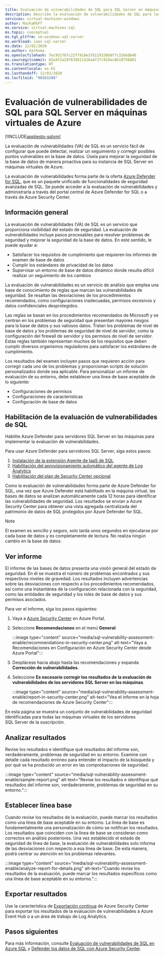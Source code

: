 ```yaml
---
title: Evaluación de vulnerabilidades de SQL para SQL Server en máquinas virtuales de Azure
description: Describe la evaluación de vulnerabilidades de SQL para las bases de datos de SQL Server que se ejecutan en máquinas virtuales de Azure.
services: virtual-machines-windows
author: MashaMSFT
ms.service: virtual-machines-sql
ms.topic: conceptual
ms.tgt_pltfrm: vm-windows-sql-server
ms.workload: iaas-sql-server
ms.date: 12/02/2020
ms.author: mathoma
ms.openlocfilehash: 7ec931f87c22ff410e378119338b8f7c31b6d640
ms.sourcegitcommit: 65a4f2a297639811426a4f27c918ac8b10750d81
ms.translationtype: HT
ms.contentlocale: es-ES
ms.lasthandoff: 12/03/2020
ms.locfileid: "96563208"
---
```

# <a name="sql-vulnerability-assessment-for-sql-server-on-azure-vms"></a>Evaluación de vulnerabilidades de SQL para SQL Server en máquinas virtuales de Azure
[!INCLUDE[appliesto-sqlvm](../../includes/appliesto-sqlvm.md)]

La evaluación de vulnerabilidades (VA) de SQL es un servicio fácil de configurar que puede detectar, realizar un seguimiento y corregir posibles puntos vulnerables en la base de datos. Úsela para mejorar la seguridad de la base de datos de manera proactiva para su instancia de SQL Server en máquinas virtuales de Azure. 

La evaluación de vulnerabilidades forma parte de la oferta [Azure Defender for SQL](../../database/azure-defender-for-sql.md), que es un paquete unificado de funcionalidades de seguridad avanzadas de SQL. Se puede acceder a la evaluación de vulnerabilidades y administrarla a través del portal central de Azure Defender for SQL o a través de Azure Security Center. 

## <a name="overview"></a>Información general

La evaluación de vulnerabilidades (VA) de SQL es un servicio que proporciona visibilidad del estado de seguridad. La evaluación de vulnerabilidades incluye pasos procesables para resolver problemas de seguridad y mejorar la seguridad de la base de datos. En este sentido, le puede ayudar a: 

- Satisfacer los requisitos de cumplimiento que requieren los informes de examen de base de datos 
- Cumplir los estándares de privacidad de los datos 
- Supervisar un entorno de base de datos dinámico donde resulta difícil realizar un seguimiento de los cambios 

La evaluación de vulnerabilidades es un servicio de análisis que emplea una base de conocimiento de reglas que marcan las vulnerabilidades de seguridad. Se resaltan las desviaciones de los procedimientos recomendados, como configuraciones inadecuadas, permisos excesivos y datos confidenciales desprotegidos. 

Las reglas se basan en los procedimientos recomendados de Microsoft y se centran en los problemas de seguridad que presentan mayores riesgos para la base de datos y sus valiosos datos. Tratan los problemas de nivel de base de datos y los problemas de seguridad de nivel de servidor, como la configuración del firewall de servidor y los permisos de nivel de servidor. Estas reglas también representan muchos de los requisitos que deben cumplir diversos organismos reguladores para satisfacer los estándares de cumplimiento. 

Los resultados del examen incluyen pasos que requieren acción para corregir cada uno de los problemas y proporcionan scripts de solución personalizados donde sea aplicable. Para personalizar un informe de evaluación de su entorno, debe establecer una línea de base aceptable de lo siguiente: 

- Configuraciones de permisos 
- Configuraciones de características 
- Configuración de base de datos 

## <a name="enable-sql-va"></a>Habilitación de la evaluación de vulnerabilidades de SQL

Habilite Azure Defender para servidores SQL Server en las máquinas para implementar la evaluación de vulnerabilidades. 

Para usar Azure Defender para servidores SQL Server, siga estos pasos:

1. [Instalación de la extensión Agente de IaaS de SQL](sql-agent-extension-manually-register-single-vm.md)
1. [Habilitación del aprovisionamiento automático del agente de Log Analytics](../../../security-center/security-center-enable-data-collection.md#auto-provision-mma)
1. [Habilitación del plan de Security Center opcional](../../../security-center/defender-for-sql-usage.md#step-2-enable-the-optional-plan-in-security-centers-pricing-and-settings-page)

Como la evaluación de vulnerabilidades forma parte de Azure Defender for SQL, una vez que Azure Defender está habilitado en la máquina virtual, las bases de datos se analizan automáticamente cada 12 horas para identificar las vulnerabilidades de seguridad. Los resultados se envían a Azure Security Center para obtener una vista agregada centralizada del patrimonio de datos de SQL protegidos por Azure Defender for SQL. 

> [!NOTE]
> El examen es sencillo y seguro, solo tarda unos segundos en ejecutarse por cada base de datos y es completamente de lectura. No realiza ningún cambio en la base de datos. 

## <a name="view-report"></a>Ver informe

El informe de las bases de datos presenta una visión general del estado de seguridad. En él se muestra el número de problemas encontrados y sus respectivos niveles de gravedad. Los resultados incluyen advertencias sobre las desviaciones con respecto a los procedimientos recomendados, así como una instantánea de la configuración relacionada con la seguridad, como las entidades de seguridad y los roles de base de datos y sus permisos asociados.  

Para ver el informe, siga los pasos siguientes:

1. Vaya a [Azure Security Center](https://ms.portal.azure.com/#blade/Microsoft_Azure_Security/SecurityMenuBlade/0) en Azure Portal.
1. Seleccione **Recomendaciones** en el menú **General**: 

   :::image type="content" source="media/sql-vulnerability-assessment-enable/recommendations-in-security-center.png" alt-text="Vaya a Recomendaciones en Configuración en Azure Security Center desde Azure Portal":::

1. Desplácese hacia abajo hasta las recomendaciones y expanda **Corrección de vulnerabilidades**.
1. Seleccione **Es necesario corregir los resultados de la evaluación de vulnerabilidades de los servidores SQL Server en las máquinas**. 

   :::image type="content" source="media/sql-vulnerability-assessment-enable/report-in-security-center.png" alt-text="Vea el informe en la hoja de recomendaciones de Azure Security Center":::

En esta página se muestra un conjunto de vulnerabilidades de seguridad identificadas para todas las máquinas virtuales de los servidores SQL Server de la suscripción. 


## <a name="analyze-results"></a>Analizar resultados

Revise los resultados e identifique qué resultados del informe son, verdaderamente, problemas de seguridad en su entorno. Examine con detalle cada resultado erróneo para entender el impacto de la búsqueda y por qué se ha producido un error en las comprobaciones de seguridad.  

:::image type="content" source="media/sql-vulnerability-assessment-enable/sample-report.png" alt-text="Revise los resultados e identifique qué resultados del informe son, verdaderamente, problemas de seguridad en su entorno.":::

## <a name="set-baseline"></a>Establecer línea base 

Cuando revise los resultados de la evaluación, puede marcar los resultados como una línea de base aceptable en su entorno. La línea de base es fundamentalmente una personalización de cómo se notifican los resultados. Los resultados que coinciden con la línea de base se consideran como correctos en análisis posteriores. Una vez establecido el estado de seguridad de línea de base, la evaluación de vulnerabilidades solo informa de las desviaciones con respecto a esa línea de base. De esta manera, podrá centrar su atención en los problemas relevantes. 

:::image type="content" source="media/sql-vulnerability-assessment-enable/analyze-report-for-details.png" alt-text="Cuando revise los resultados de la evaluación, puede marcar los resultados específicos como una línea de base aceptable en su entorno.":::

## <a name="export-results"></a>Exportar resultados

Use la característica de [Exportación continua](../../../security-center/continuous-export.md) de Azure Security Center para exportar los resultados de la evaluación de vulnerabilidades a Azure Event Hub o a un área de trabajo de Log Analytics. 


## <a name="next-steps"></a>Pasos siguientes

Para más información, consulte [Evaluación de vulnerabilidades de SQL en Azure SQL](../../database/sql-vulnerability-assessment.md) y [Defender los datos de SQL con Azure Security Center](../../../security-center/security-center-introduction.md).

